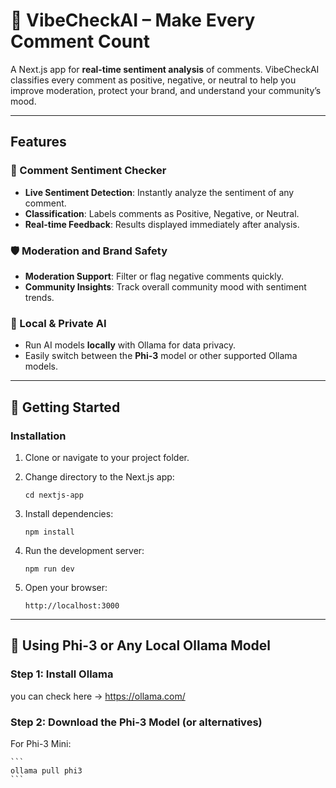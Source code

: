 # 🚦 VibeCheckAI – Make Every Comment Count

A Next.js app for **real-time sentiment analysis** of comments. VibeCheckAI classifies every comment as positive, negative, or neutral to help you improve moderation, protect your brand, and understand your community’s mood.

---

## Features

### 🔎 Comment Sentiment Checker
- **Live Sentiment Detection**: Instantly analyze the sentiment of any comment.
- **Classification**: Labels comments as Positive, Negative, or Neutral.
- **Real-time Feedback**: Results displayed immediately after analysis.

### 🛡️ Moderation and Brand Safety
- **Moderation Support**: Filter or flag negative comments quickly.
- **Community Insights**: Track overall community mood with sentiment trends.

### 🤖 Local & Private AI
- Run AI models **locally** with Ollama for data privacy.
- Easily switch between the **Phi-3** model or other supported Ollama models.

---

## 🚀 Getting Started

### Installation

1. Clone or navigate to your project folder.

2. Change directory to the Next.js app:

    ```
    cd nextjs-app
    ```

3. Install dependencies:

    ```
    npm install
    ```

4. Run the development server:

    ```
    npm run dev
    ```

5. Open your browser:

    ```
    http://localhost:3000
    ```

---

## 🤖 Using Phi-3 or Any Local Ollama Model

### Step 1: Install Ollama

you can check here -> https://ollama.com/

### Step 2: Download the Phi-3 Model (or alternatives)

For Phi-3 Mini:


    ```
    ollama pull phi3
    ```